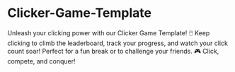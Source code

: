 # Clicker-Game-Template
Unleash your clicking power with our Clicker Game Template! 🖱️ Keep clicking to climb the leaderboard, track your progress, and watch your click count soar! Perfect for a fun break or to challenge your friends. 🎮 Click, compete, and conquer!
